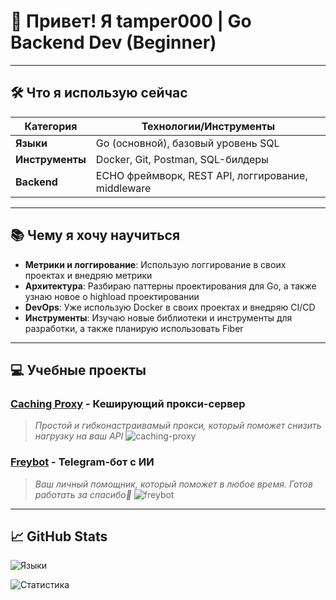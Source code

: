 # 👋 Привет! Я tamper000 | Go Backend Dev (Beginner)

---

## 🛠️ Что я использую сейчас
| Категория       | Технологии/Инструменты                                      |
|-----------------|-------------------------------------------------------------|
| **Языки**       | Go (основной), базовый уровень SQL  |
| **Инструменты** | Docker, Git, Postman, SQL-билдеры                               |
| **Backend**     | ECHO фреймворк, REST API, логгирование, middleware |

---

## 📚 Чему я хочу научиться
- **Метрики и логгирование**: Использую логгирование в своих проектах и внедряю метрики
- **Архитектура**: Разбираю паттерны проектирования для Go, а также узнаю новое о highload проектировании
- **DevOps**: Уже использую Docker в своих проектах и внедряю CI/CD
- **Инструменты**: Изучаю новые библиотеки и инструменты для разработки, а также планирую использовать Fiber

---

## 💻 Учебные проекты
### [Caching Proxy](https://github.com/tamper000/caching-proxy) - Кеширующий прокси-сервер
> _Простой и гибконастраивамый прокси, который поможет снизить нагрузку на ваш API_
![caching-proxy](https://github-readme-stats.vercel.app/api/pin?username=tamper000\&repo=caching-proxy&theme=tokyonight)

### [Freybot](https://github.com/tamper000/Freybot) - Telegram-бот с ИИ
> _Ваш личный помощник, который поможет в любое время. Готов работать за спасибо🥰_
![freybot](https://github-readme-stats.vercel.app/api/pin?username=tamper000\&repo=Freybot&theme=tokyonight)


---

## 📈 GitHub Stats
![Языки](https://github-readme-stats.vercel.app/api/top-langs/?username=tamper000&layout=compact&theme=tokyonight)

![Статистика](https://github-readme-stats.vercel.app/api?username=tamper000&show_icons=true&theme=tokyonight)
